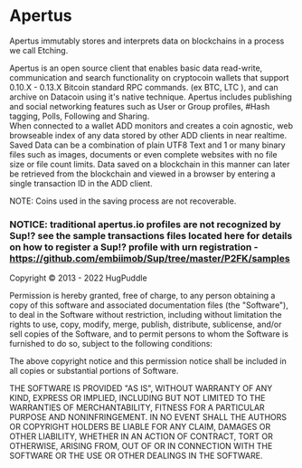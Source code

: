 Apertus
===

Apertus immutably stores and interprets data on blockchains in a process we call Etching.

Apertus is an open source client that enables basic data read-write, communication and search functionality on cryptocoin wallets that support 0.10.X - 0.13.X Bitcoin standard RPC commands. (ex BTC, LTC ), and can archive on Datacoin using it's native technique.
Apertus includes publishing and social networking features such as User or Group profiles, #Hash tagging, Polls, Following and Sharing.  
When connected to a wallet ADD monitors and creates a coin agnostic, web browseable index of any data stored by other ADD clients in near realtime. Saved Data can be a combination of plain UTF8 Text and 1 or many binary files such as images, documents or even complete websites with no file size or file count limits. 
Data saved on a blockchain in this manner can later be retrieved from the blockchain and viewed in a browser by entering a single transaction ID in the ADD client.

NOTE: Coins used in the saving process are not recoverable. 

### NOTICE: traditional apertus.io profiles are not recognized by Sup!? see the sample transactions files located here for details on how to register a Sup!? profile with urn registration - https://github.com/embiimob/Sup/tree/master/P2FK/samples

Copyright ©  2013 - 2022 HugPuddle

Permission is hereby granted, free of charge, to any person obtaining a copy of this software and associated 
documentation files (the "Software"), to deal in the Software without restriction, including without limitation 
the rights to use, copy, modify, merge, publish, distribute, sublicense, and/or sell copies of the Software, and 
to permit persons to whom the Software is furnished to do so, subject to the following conditions:

The above copyright notice and this permission notice shall be included in all copies or substantial portions of 
Software.


THE SOFTWARE IS PROVIDED "AS IS", WITHOUT WARRANTY OF ANY KIND, EXPRESS OR IMPLIED, INCLUDING BUT NOT LIMITED 
TO THE WARRANTIES OF MERCHANTABILITY, FITNESS FOR A PARTICULAR PURPOSE AND NONINFRINGEMENT. IN NO EVENT SHALL
THE AUTHORS OR COPYRIGHT HOLDERS BE LIABLE FOR ANY CLAIM, DAMAGES OR OTHER LIABILITY, WHETHER IN AN ACTION OF 
CONTRACT, TORT OR OTHERWISE, ARISING FROM, OUT OF OR IN CONNECTION WITH THE SOFTWARE OR THE USE OR OTHER DEALINGS 
IN THE SOFTWARE.
